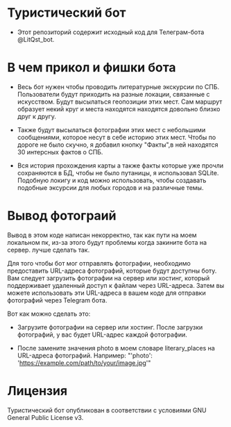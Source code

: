 # Туристический бот

+ Этот репозиторий содержит исходный код для Телеграм-бота @LitQst_bot.

# В чем прикол и фишки бота

+ Весь бот нужен чтобы проводить литературные экскурсии по СПБ. Пользователи будут приходить на разные локации, связанные с искусством. Будут высылаться геопозиции этих мест. Сам маршрут образует некий круг и места  находятся находятся довольно близко друг к другу.

+ Также будут высылаться фотографии этих мест с небольшими сообщениями, которое несут в себе историю этих мест. Чтобы по дороге не было скучно, я добавил кнопку "Факты",в ней находятся 30 интерсных фактов о СПБ.

+ Вся история прохождения карты а также факты которые уже прочли сохраняются в БД, чтобы не было путаницы, я использовал SQLite. Подобную локигу и код можно использовать, чтобы создавать подобные эксурсии для любых городов и на различные темы.

# Вывод фотограий

Вывод в этом коде написан некорректно, так как пути на моем локальном пк, из-за этого будут проблемы когда закините бота на сервер. лучше сделать так. 

Для того чтобы бот мог отправлять фотографии, необходимо предоставить URL-адреса фотографий, которые будут доступны боту. Вам следует загрузить фотографии на сервер или хостинг, который поддерживает удаленный доступ к файлам через URL-адреса. Затем вы можете использовать эти URL-адреса в вашем коде для отправки фотографий через Telegram бота.

Вот как можно сделать это:

+ Загрузите фотографии на сервер или хостинг. После загрузки фотографий, у вас будет URL-адрес каждой фотографии.
  
+ После замените значения photo в моем словаре literary_places на URL-адреса фотографий. Например:
    "'photo': 'https://example.com/path/to/your/image.jpg'"


# Лицензия 

Туристический бот опубликован в соответствии с условиями GNU General Public License v3.
